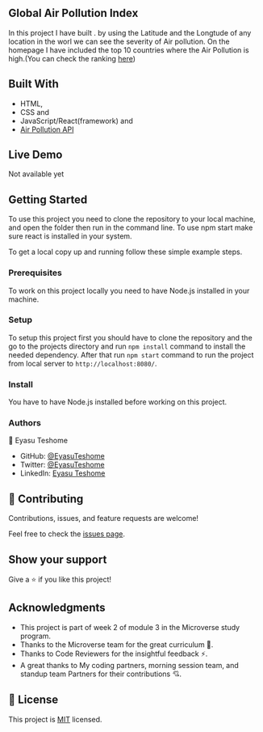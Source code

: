 ## Global Air Pollution Index

In this project I have built <Global-Air-Pollution-Index>. by using the Latitude and the Longtude of any location in the worl we can see the severity of Air pollution. On the homepage I have included the top 10 countries where the Air Pollution is high.(You can check the ranking [here](https://worldpopulationreview.com/country-rankings/most-polluted-countries))


## Built With

- HTML, 
- CSS and 
- JavaScript/React(framework) and
- [Air Pollution API](https://openweathermap.org/api/air-pollution)
  
## Live Demo

Not available yet

## Getting Started

To use this project you need to clone the repository to your local machine, and open the folder then run <npm-start> in the command line. To use npm start make sure react is installed in your system.

To get a local copy up and running follow these simple example steps.

### Prerequisites

To work on this project locally you need to have Node.js installed in your machine.

### Setup

To setup this project first you should have to clone the repository and the go to the projects directory and run `npm install` command to install the needed dependency. After that run `npm start` command to run the project from local server to `http://localhost:8080/`.

### Install

You have to have Node.js installed before working on this project.

### Authors

👤 Eyasu Teshome
- GitHub: [@EyasuTeshome](https://github.com/EyasuTeshome)
- Twitter: [@EyasuTeshome](https://twitter.com/EyasuTeshome)
- LinkedIn: [Eyasu Teshome](https://linkedin.com/in/EyasuTeshome)


## 🤝 Contributing

Contributions, issues, and feature requests are welcome!

Feel free to check the [issues page](../../issues/).

## Show your support

Give a ⭐️ if you like this project!

## Acknowledgments

- This project is part of week 2 of module 3 in the Microverse study program.
- Thanks to the Microverse team for the great curriculum 🙌.
- Thanks to Code Reviewers for the insightful feedback ⚡.
- A great thanks to My coding partners, morning session team, and standup team Partners for their contributions 💘.

## 📝 License

This project is [MIT](https://github.com/Carshy/readme-template/blob/master/MIT.md) licensed.